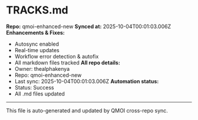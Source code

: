 # TRACKS.md

**Repo:** qmoi-enhanced-new
**Synced at:** 2025-10-04T00:01:03.006Z
**Enhancements & Fixes:**
- Autosync enabled
- Real-time updates
- Workflow error detection & autofix
- All markdown files tracked
**All repo details:**
- Owner: thealphakenya
- Repo: qmoi-enhanced-new
- Last sync: 2025-10-04T00:01:03.006Z
**Automation status:**
- Status: Success
- All .md files updated
---
This file is auto-generated and updated by QMOI cross-repo sync.
